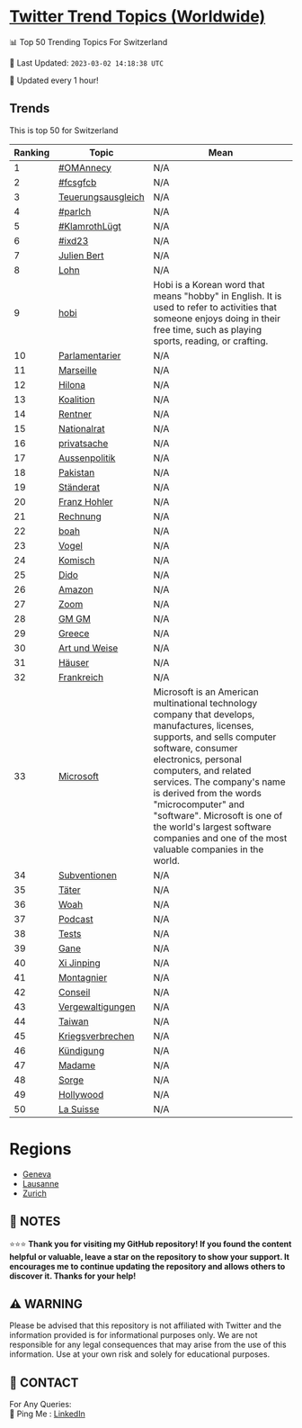 [Twitter Trend Topics (Worldwide)](https://github.com/ErcinDedeoglu/Twitter-Trend-Topics)
==========


📊 Top 50 Trending Topics For Switzerland

📆 Last Updated: `2023-03-02 14:18:38 UTC`

🔧 Updated every 1 hour!


## Trends

This is top 50 for Switzerland

| Ranking | Topic | Mean |
| ------- | ------------ | ------------ |
| 1 | [#OMAnnecy](http://twitter.com/search?q=%23OMAnnecy) | N/A |
| 2 | [#fcsgfcb](http://twitter.com/search?q=%23fcsgfcb) | N/A |
| 3 | [Teuerungsausgleich](http://twitter.com/search?q=Teuerungsausgleich) | N/A |
| 4 | [#parlch](http://twitter.com/search?q=%23parlch) | N/A |
| 5 | [#KlamrothLügt](http://twitter.com/search?q=%23KlamrothL%c3%bcgt) | N/A |
| 6 | [#ixd23](http://twitter.com/search?q=%23ixd23) | N/A |
| 7 | [Julien Bert](http://twitter.com/search?q=Julien+Bert) | N/A |
| 8 | [Lohn](http://twitter.com/search?q=Lohn) | N/A |
| 9 | [hobi](http://twitter.com/search?q=hobi) | Hobi is a Korean word that means "hobby" in English. It is used to refer to activities that someone enjoys doing in their free time, such as playing sports, reading, or crafting. |
| 10 | [Parlamentarier](http://twitter.com/search?q=Parlamentarier) | N/A |
| 11 | [Marseille](http://twitter.com/search?q=Marseille) | N/A |
| 12 | [Hilona](http://twitter.com/search?q=Hilona) | N/A |
| 13 | [Koalition](http://twitter.com/search?q=Koalition) | N/A |
| 14 | [Rentner](http://twitter.com/search?q=Rentner) | N/A |
| 15 | [Nationalrat](http://twitter.com/search?q=Nationalrat) | N/A |
| 16 | [privatsache](http://twitter.com/search?q=privatsache) | N/A |
| 17 | [Aussenpolitik](http://twitter.com/search?q=Aussenpolitik) | N/A |
| 18 | [Pakistan](http://twitter.com/search?q=Pakistan) | N/A |
| 19 | [Ständerat](http://twitter.com/search?q=St%c3%a4nderat) | N/A |
| 20 | [Franz Hohler](http://twitter.com/search?q=Franz+Hohler) | N/A |
| 21 | [Rechnung](http://twitter.com/search?q=Rechnung) | N/A |
| 22 | [boah](http://twitter.com/search?q=boah) | N/A |
| 23 | [Vogel](http://twitter.com/search?q=Vogel) | N/A |
| 24 | [Komisch](http://twitter.com/search?q=Komisch) | N/A |
| 25 | [Dido](http://twitter.com/search?q=Dido) | N/A |
| 26 | [Amazon](http://twitter.com/search?q=Amazon) | N/A |
| 27 | [Zoom](http://twitter.com/search?q=Zoom) | N/A |
| 28 | [GM GM](http://twitter.com/search?q=GM+GM) | N/A |
| 29 | [Greece](http://twitter.com/search?q=Greece) | N/A |
| 30 | [Art und Weise](http://twitter.com/search?q=Art+und+Weise) | N/A |
| 31 | [Häuser](http://twitter.com/search?q=H%c3%a4user) | N/A |
| 32 | [Frankreich](http://twitter.com/search?q=Frankreich) | N/A |
| 33 | [Microsoft](http://twitter.com/search?q=Microsoft) | Microsoft is an American multinational technology company that develops, manufactures, licenses, supports, and sells computer software, consumer electronics, personal computers, and related services. The company's name is derived from the words "microcomputer" and "software". Microsoft is one of the world's largest software companies and one of the most valuable companies in the world. |
| 34 | [Subventionen](http://twitter.com/search?q=Subventionen) | N/A |
| 35 | [Täter](http://twitter.com/search?q=T%c3%a4ter) | N/A |
| 36 | [Woah](http://twitter.com/search?q=Woah) | N/A |
| 37 | [Podcast](http://twitter.com/search?q=Podcast) | N/A |
| 38 | [Tests](http://twitter.com/search?q=Tests) | N/A |
| 39 | [Gane](http://twitter.com/search?q=Gane) | N/A |
| 40 | [Xi Jinping](http://twitter.com/search?q=Xi+Jinping) | N/A |
| 41 | [Montagnier](http://twitter.com/search?q=Montagnier) | N/A |
| 42 | [Conseil](http://twitter.com/search?q=Conseil) | N/A |
| 43 | [Vergewaltigungen](http://twitter.com/search?q=Vergewaltigungen) | N/A |
| 44 | [Taiwan](http://twitter.com/search?q=Taiwan) | N/A |
| 45 | [Kriegsverbrechen](http://twitter.com/search?q=Kriegsverbrechen) | N/A |
| 46 | [Kündigung](http://twitter.com/search?q=K%c3%bcndigung) | N/A |
| 47 | [Madame](http://twitter.com/search?q=Madame) | N/A |
| 48 | [Sorge](http://twitter.com/search?q=Sorge) | N/A |
| 49 | [Hollywood](http://twitter.com/search?q=Hollywood) | N/A |
| 50 | [La Suisse](http://twitter.com/search?q=La+Suisse) | N/A |



# Regions

* [Geneva](</Switzerland/Geneva.md>)
* [Lausanne](</Switzerland/Lausanne.md>)
* [Zurich](</Switzerland/Zurich.md>)



## 📝 NOTES

⭐⭐⭐ **Thank you for visiting my GitHub repository! If you found the content helpful or valuable, leave a star on the repository to show your support. It encourages me to continue updating the repository and allows others to discover it. Thanks for your help!**


## ⚠️ WARNING

Please be advised that this repository is not affiliated with Twitter and the information provided is for informational purposes only. We are not responsible for any legal consequences that may arise from the use of this information. Use at your own risk and solely for educational purposes.


## 📨 CONTACT

 For Any Queries:  
            🏓 Ping Me : [LinkedIn](https://www.linkedin.com/in/ercindedeoglu/)
